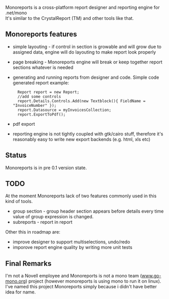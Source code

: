Monoreports is a cross-platform  report designer and reporting engine for .net/mono  
It's similar to the CrystalReport (TM) and other tools like that.

Monoreports features
--------------------
- simple layouting - if control in section is growable and will grow due to assigned data, engine will do layouting to make report look properly
- page breaking - Monoreports engine will break or keep together report sections whatever is needed
- generating and running reports from designer and code. Simple code generated report example:
		
		Report report = new Report;
		//add some controls
		report.Details.Controls.Add(new Textblock(){ FieldName = "InvoiceNumber" });
		report.Datasource = myInvoicesCollection;
		report.ExportToPdf();
		
- pdf export

- reporting engine is not tightly coupled with gtk/cairo stuff, therefore it's reasonably easy to write new export backends (e.g. html, xls etc)

Status
------
Monoreports is in pre 0.1 version state. 

TODO
----
At the moment Monoreports lack of two features commonly used in this kind of tools.

- group section - group header section appears before details every time value of group expression is changed.
- subreports - report in report
 
Other this in roadmap are:

- improve designer to support multiselections, undo/redo
- imporove report engine quality by writing more unit tests


Final Remarks
-------------
I'm not a Novell employee and Monoreports is not a mono team (www.go-mono.org) project (however monoreports is using mono to run it on linux).
I've named this project Monoreports simply because i didn't have better idea for name.


